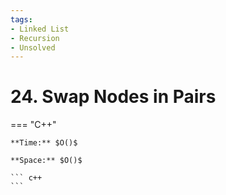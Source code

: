 ```yaml
---
tags:
- Linked List
- Recursion
- Unsolved
---
```



# 24. Swap Nodes in Pairs

=== "C++"

    **Time:** $O()$

    **Space:** $O()$

    ``` c++
    ```